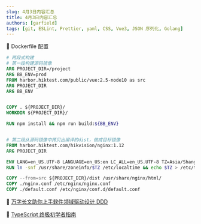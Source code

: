 ```yaml
---
slug: 4月3日内容汇总
title: 4月3日内容汇总
authors: [garfield]
tags: [git, ESLint, Prettier, yaml, CSS, Vue3, JSON 序列化, Golang]
---
```


📒 Dockerfile 配置

```dockerfile
# 两段式构建
# 第一段构建源码镜像
ARG PROJECT_DIR=/project
ARG BB_ENV=prod
FROM harbor.hiktest.com/public/vue:2.5-node10 as src
ARG PROJECT_DIR
ARG BB_ENV


COPY . ${PROJECT_DIR}/
WORKDIR ${PROJECT_DIR}/

RUN npm install && npm run build:${BB_ENV}


# 第二段从源码镜像中拷贝出编译的dist，做成目标镜像
FROM harbor.hiktest.com/hikvision/nginx:1.12
ARG PROJECT_DIR

ENV LANG=en_US.UTF-8 LANGUAGE=en_US:en LC_ALL=en_US.UTF-8 TZ=Asia/Shanghai
RUN ln -snf /usr/share/zoneinfo/$TZ /etc/localtime && echo $TZ > /etc/timezone

COPY --from=src ${PROJECT_DIR}/dist /usr/share/nginx/html/
COPY ./nginx.conf /etc/nginx/nginx.conf
COPY ./default.conf /etc/nginx/conf.d/default.conf
```

📒 [万字长文助你上手软件领域驱动设计 DDD](https://mp.weixin.qq.com/s/BIYp9DNd_9sw5O2daiHmlA)

📒 [TypeScript 终极初学者指南](https://mp.weixin.qq.com/s/6DAyXFHIMW95FS0f3GyHpA)
